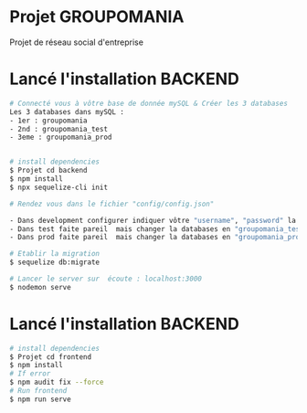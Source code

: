 # Projet GROUPOMANIA
 
Projet de réseau social d'entreprise


# Lancé l'installation BACKEND

```bash
# Connecté vous à vôtre base de donnée mySQL & Créer les 3 databases
Les 3 databases dans mySQL :
- 1er : groupomania
- 2nd : groupomania_test
- 3eme : groupomania_prod


# install dependencies
$ Projet cd backend
$ npm install
$ npx sequelize-cli init

# Rendez vous dans le fichier "config/config.json"

- Dans development configurer indiquer vôtre "username", "password" la première databases "groupomania"
- Dans test faite pareil  mais changer la databases en "groupomania_test"
- Dans prod faite pareil  mais changer la databases en "groupomania_prod"

# Etablir la migration
$ sequelize db:migrate

# Lancer le server sur  écoute : localhost:3000
$ nodemon serve
```

# Lancé l'installation BACKEND

```bash
# install dependencies
$ Projet cd frontend
$ npm install
# If error
$ npm audit fix --force
# Run frontend
$ npm run serve

```
